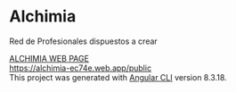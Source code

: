 
# Alchimia

Red de Profesionales dispuestos a crear

<a href="https://alchimia-ec74e.web.app/public" > ALCHIMIA WEB PAGE </a>
<br>
https://alchimia-ec74e.web.app/public
<br>
This project was generated with [Angular CLI](https://github.com/angular/angular-cli) version 8.3.18.
